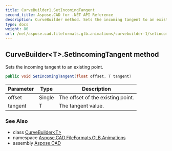 ```yaml
---
title: CurveBuilder1.SetIncomingTangent
second_title: Aspose.CAD for .NET API Reference
description: CurveBuilder method. Sets the incoming tangent to an existing point
type: docs
weight: 80
url: /net/aspose.cad.fileformats.glb.animations/curvebuilder-1/setincomingtangent/
---
```

## CurveBuilder&lt;T&gt;.SetIncomingTangent method

Sets the incoming tangent to an existing point.

```csharp
public void SetIncomingTangent(float offset, T tangent)
```

| Parameter | Type | Description |
| --- | --- | --- |
| offset | Single | The offset of the existing point. |
| tangent | T | The tangent value. |

### See Also

* class [CurveBuilder&lt;T&gt;](../)
* namespace [Aspose.CAD.FileFormats.GLB.Animations](../../curvebuilder-1/)
* assembly [Aspose.CAD](../../../)



